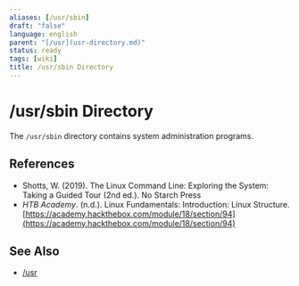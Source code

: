 ```yaml
---
aliases: [/usr/sbin]
draft: "false"
language: english
parent: "[/usr](usr-directory.md)"
status: ready
tags: [wiki]
title: /usr/sbin Directory
---
```


# /usr/sbin Directory

The `/usr/sbin` directory contains system administration programs.

## References

- Shotts, W. (2019). <span class="reference-title">The Linux Command Line: Exploring the System: Taking a Guided Tour (2nd ed.)</span>. No Starch Press
- _HTB Academy_. (n.d.). <span class="reference-title">Linux Fundamentals: Introduction: Linux Structure</span>. [https://academy.hackthebox.com/module/18/section/94](https://academy.hackthebox.com/module/18/section/94)

## See Also

- [/usr](usr-directory.md)

